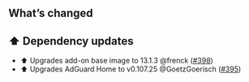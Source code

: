 ## What’s changed

## ⬆️ Dependency updates

- ⬆️ Upgrades add-on base image to 13.1.3 @frenck ([#398](https://github.com/hassio-addons/addon-adguard-home/pull/398))
- ⬆️ Upgrades AdGuard Home to v0.107.25 @GoetzGoerisch ([#395](https://github.com/hassio-addons/addon-adguard-home/pull/395))
